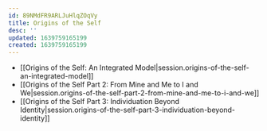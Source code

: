```yaml
---
id: 89NMdFR9ARLJuHlqZOqVy
title: Origins of the Self
desc: ''
updated: 1639759165199
created: 1639759165199
---
```


- [[Origins of the Self:  An Integrated Model|session.origins-of-the-self-an-integrated-model]]
- [[Origins of the Self Part 2:  From Mine and Me to I and We|session.origins-of-the-self-part-2-from-mine-and-me-to-i-and-we]]
- [[Origins of the Self Part 3:  Individuation Beyond Identity|session.origins-of-the-self-part-3-individuation-beyond-identity]]
